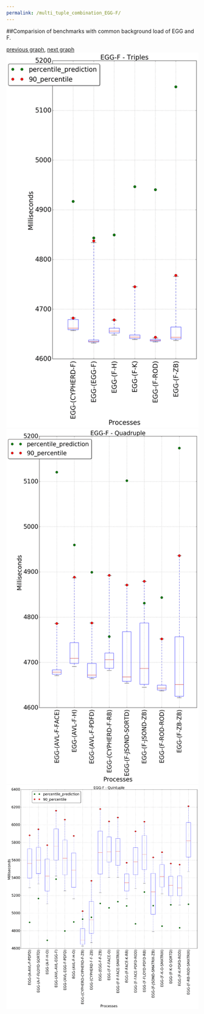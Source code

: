 ```yaml
---
permalink: /multi_tuple_combination_EGG-F/
---
```


##Comparision of benchmarks with common background load of EGG and F.

[previous graph](../multi_tuple_combination_EGG-FLOYD/), [next graph](../multi_tuple_combination_EGG-H/)
![graph figure](./images/triple/EGG/EGG-F_box.png)![graph figure](./images/quadruple/EGG/EGG-F_box.png)![graph figure](./images/quintuple/EGG/EGG-F_box.png)